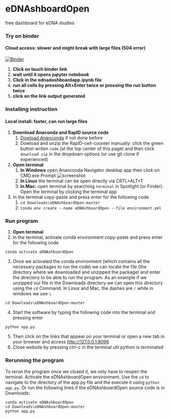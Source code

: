 # eDNAshboardOpen
free dashboard for eDNA studies


### Try on binder
#### Cloud access: slower and might break with large files (504 error)

[![Binder](https://mybinder.org/badge_logo.svg)](https://mybinder.org/v2/gh/sanchestm/eDNAshboardOpen/HEAD)
1. **Click on lauch binder link**
2. **wait until it opens jupyter notebook**
3. **Click in the ednadashboardapp.ipynb file**
4. **run all cells by pressing Alt+Enter twice or pressing the run button twice**
5. **click on the link output generated**

### Installing instruction
#### Local install: faster, can run large files

1. **Download Anaconda and RapID source code**
    1. [Dowload Ananconda](https://www.anaconda.com/products/individual) if not done before
    2. Dowload and unzip the RapID-cell-counter manually: click the green button writen `code` (at the top center of this page) and then click `download zip` in the dropdown options (or use git clone if experienced)
2. **Open terminal**
    1. **In Windows** open Ananconda Navigator desktop app then click on CMD.exe Prompt
![screenshot](https://github.com/sanchestm/RapID-cell-counter/blob/master/images/navigator.png)
    2. **In Linux** the terminal can be open directly via CRTL+ALT+T
    3. **In Mac:** open terminal by searching `terminal` in Spotlight (or Finder). Open the terminal by clicking the terminal app
3. In the terminal copy-paste and press enter for the following code
    1. `cd Downloads\eDNAshboardOpen-master`
    2. `conda env create --name eDNAshboardOpen --file environment.yml`


### Run program

1. **Open terminal**
2. In the terminal, activate conda environment copy-paste and press enter for the following code
```
conda activate eDNAshboardOpen
```

3. Once we activated the conda environment (which contains all the necessary packages to run the code) we can locate the file (the directory where we downloaded and unzipped the package) and enter the directory to be able to run the program. As an example if we unzipped our file in the Downloads directory we can open this directory using the `cd` Command. In Linux and Mac, the dashes are `/` while in windows we use `\`
```
cd Downloads\eDNAshboardOpen-master
```

4. Start the software by typing the following code into the terminal and pressing enter
```
python app.py
```
5. Then click on the links that appear on your terminal or open a new tab in your browser and access http://127.0.0.1:8096
6. Close website by pressing ctrl-c in the terminal util python is terminated

### Rerunning the program

To rerun the program once we closed it, we only have to reopen the terminal. Activate the eDNAshboardOpen environment. Use the `cd` to navigate to the directory of the app.py file and the execute it using `python app.py`. Or run the following lines if the eDNAshboardOpen source code is in Downloads:
```
conda activate eDNAshboardOpen
cd Downloads\eDNAshboardOpen-master
python app.py
```
